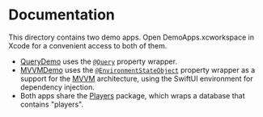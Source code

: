 # Documentation

This directory contains two demo apps. Open DemoApps.xcworkspace in Xcode for a convenient access to both of them.

- [QueryDemo](QueryDemo) uses the [`@Query`](https://swiftpackageindex.com/groue/grdbquery/documentation/grdbquery/gettingstarted) property wrapper.
- [MVVMDemo](MVVMDemo) uses the [`@EnvironmentStateObject`](https://swiftpackageindex.com/groue/grdbquery/documentation/grdbquery/environmentstateobject) property wrapper as a support for the [MVVM](https://swiftpackageindex.com/groue/grdbquery/documentation/grdbquery/mvvm) architecture, using the SwiftUI environment for dependency injection.
- Both apps share the [Players](Players) package, which wraps a database that contains "players".
